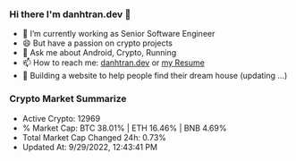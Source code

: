 ### Hi there I'm danhtran.dev 👋

- 🔭 I’m currently working as Senior Software Engineer
- 😄 But have a passion on crypto projects
- 💬 Ask me about Android, Crypto, Running 
- 📫 How to reach me: <a href="https://danhtran.dev" target="_blank">danhtran.dev</a> or <a href="Developer-Resume.pdf" target="_blank">my Resume</a>
- 🌱 Building a website to help people find their dream house (updating ...)

### Crypto Market Summarize
- Active Crypto: 12969
- % Market Cap: BTC 38.01% | ETH 16.46% | BNB 4.69%
- Total Market Cap Changed 24h: 0.73%
- Updated At: 9/29/2022, 12:43:41 PM

